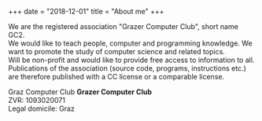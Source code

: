 +++
date = "2018-12-01"
title = "About me"
+++

We are the registered association "Grazer Computer Club", short name GC2.\
We would like to teach people, computer and programming knowledge. We want to promote the study of computer science and related topics.\
Will be non-profit and would like to provide free access to information to all. Publications of the association (source code, programs, instructions etc.) are therefore published with a CC license or a comparable license.


Graz Computer Club **Grazer Computer Club**\
ZVR: 1093020071\
Legal domicile: Graz


